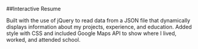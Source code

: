 ##Interactive Resume

Built with the use of jQuery to read data from a JSON file that dynamically displays information about my projects, experience, and education. Added style with CSS and included Google Maps API to show where I lived, worked, and attended school.
